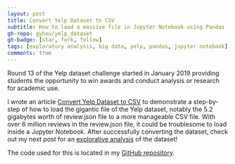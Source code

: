 ```yaml
---
layout: post
title: Convert Yelp Dataset to CSV
subtitle: How to load a massive file in Jupyter Notebook using Pandas
gh-repo: gyhou/yelp_dataset
gh-badge: [star, fork, follow]
tags: [exploratory analysis, big data, yelp, pandas, jupyter notebook]
comments: true
---
```

Round 13 of the Yelp dataset challenge started in January 2019 providing students the opportunity to win awards and conduct analysis or research for academic use.

I wrote an article [Convert Yelp Dataset to CSV](https://towardsdatascience.com/converting-yelp-dataset-to-csv-using-pandas-2a4c8f03bd88) to demonstrate a step-by-step of how to load the gigantic file of the Yelp dataset, notably the 5.2 gigabytes worth of review.json file to a more manageable CSV file. With over 6 million reviews in the review.json file, it could be troublesome to load inside a Jupyter Notebook. After successfully  converting the dataset, check out my next post for an [explorative analysis](https://towardsdatascience.com/analyzing-yelp-dataset-with-scattertext-spacy-82ea8bb7a60e) of the dataset!

The code used for this is located in my [GitHub repository](https://github.com/gyhou/yelp_dataset).
